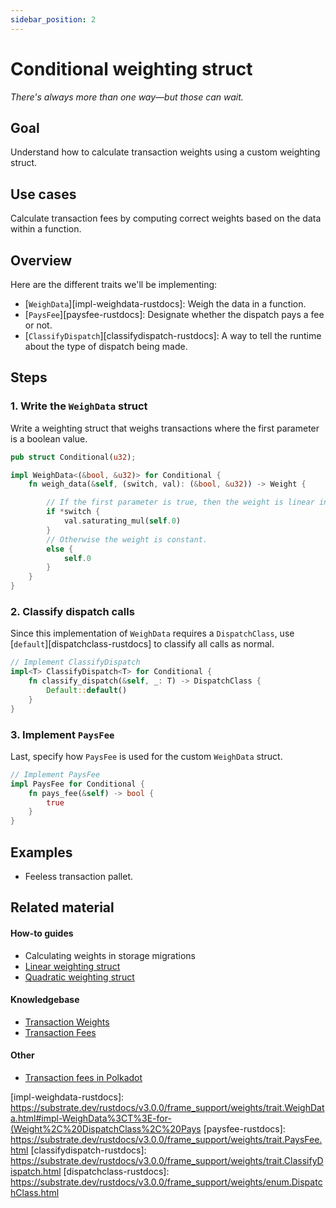 ```yaml
---
sidebar_position: 2
---
```


# Conditional weighting struct

_There's always more than one way&mdash;but those can wait._

## Goal

Understand how to calculate transaction weights using a custom weighting struct.

## Use cases

Calculate transaction fees by computing correct weights based on the data within a function.

## Overview

Here are the different traits we'll be implementing:

- [`WeighData`][impl-weighdata-rustdocs]: Weigh the data in a function.
- [`PaysFee`][paysfee-rustdocs]: Designate whether the dispatch pays a fee or not.
- [`ClassifyDispatch`][classifydispatch-rustdocs]: A way to tell the runtime about the type of dispatch being made.

## Steps

### 1. Write the `WeighData` struct

Write a weighting struct that weighs transactions where the first parameter is a boolean value.

```rust
pub struct Conditional(u32);

impl WeighData<(&bool, &u32)> for Conditional {
    fn weigh_data(&self, (switch, val): (&bool, &u32)) -> Weight {

        // If the first parameter is true, then the weight is linear in the second parameter.
        if *switch {
            val.saturating_mul(self.0)
        }
        // Otherwise the weight is constant.
        else {
            self.0
        }
    }
}
```

### 2. Classify dispatch calls

Since this implementation of `WeighData` requires a `DispatchClass`, use [`default`][dispatchclass-rustdocs] to classify all calls as normal.

```rust
// Implement ClassifyDispatch
impl<T> ClassifyDispatch<T> for Conditional {
    fn classify_dispatch(&self, _: T) -> DispatchClass {
        Default::default()
    }
}
```

### 3. Implement `PaysFee`

Last, specify how `PaysFee` is used for the custom `WeighData` struct.

```rust
// Implement PaysFee
impl PaysFee for Conditional {
    fn pays_fee(&self) -> bool {
        true
    }
}
```
## Examples

- Feeless transaction pallet.

## Related material
#### How-to guides
- Calculating weights in storage migrations
- [Linear weighting struct](./linear-weight-struct)
- [Quadratic weighting struct](../300/quadratic-weight-struct)
#### Knowledgebase
- [Transaction Weights](https://substrate.dev/docs/en/knowledgebase/learn-substrate/weight)
- [Transaction Fees](https://substrate.dev/docs/en/knowledgebase/runtime/fees)
#### Other
- [Transaction fees in Polkadot](https://wiki.polkadot.network/docs/en/learn-transaction-fees)

[impl-weighdata-rustdocs]: https://substrate.dev/rustdocs/v3.0.0/frame_support/weights/trait.WeighData.html#impl-WeighData%3CT%3E-for-(Weight%2C%20DispatchClass%2C%20Pays
[paysfee-rustdocs]: https://substrate.dev/rustdocs/v3.0.0/frame_support/weights/trait.PaysFee.html 
[classifydispatch-rustdocs]: https://substrate.dev/rustdocs/v3.0.0/frame_support/weights/trait.ClassifyDispatch.html 
[dispatchclass-rustdocs]: https://substrate.dev/rustdocs/v3.0.0/frame_support/weights/enum.DispatchClass.html
